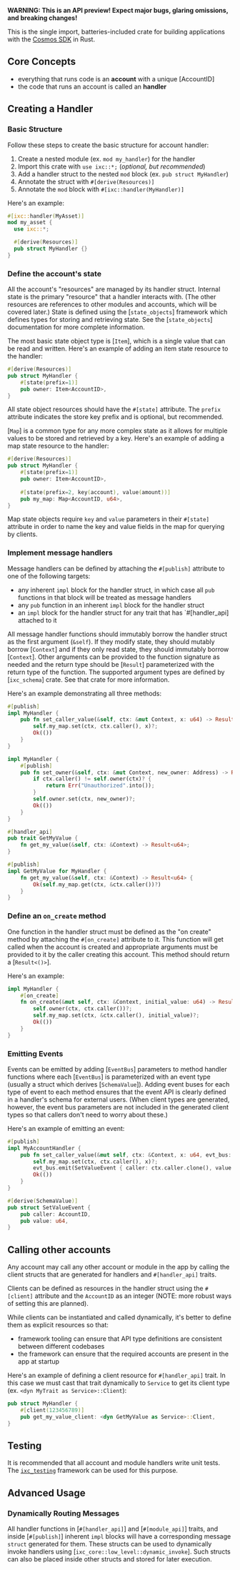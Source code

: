 **WARNING: This is an API preview! Expect major bugs, glaring omissions, and breaking changes!**

This is the single import, batteries-included crate for building applications with the [Cosmos SDK](https://github.com/cosmos/cosmos-sdk) in Rust.

## Core Concepts

* everything that runs code is an **account** with a unique [AccountID]
* the code that runs an account is called an **handler**

## Creating a Handler

### Basic Structure

Follow these steps to create the basic structure for account handler:
1. Create a nested module (ex. `mod my_handler`) for the handler
2. Import this crate with `use ixc::*;` (_optional, but recommended_)
3. Add a handler struct to the nested `mod` block (ex. `pub struct MyHandler`)
4. Annotate the struct with `#[derive(Resources)]`
5. Annotate the `mod` block with `#[ixc::handler(MyHandler)]`

Here's an example:

```rust
#[ixc::handler(MyAsset)]
mod my_asset {
  use ixc::*;

  #[derive(Resources)]
  pub struct MyHandler {}
}
```

### Define the account's state

All the account's "resources" are managed by its handler struct.
Internal state is the primary "resource" that a handler interacts with.
(The other resources are references to other modules and accounts, which will be covered later.)
State is defined using the [`state_objects`] framework which defines types for storing and retrieving state.
See the [`state_objects`] documentation for more complete information.

The most basic state object type is [`Item`], which is a single value that can be read and written.
Here's an example of adding an item state resource to the handler:
```rust
#[derive(Resources)]
pub struct MyHandler {
    #[state(prefix=1)]
    pub owner: Item<AccountID>,
}
```

All state object resources should have the `#[state]` attribute.
The `prefix` attribute indicates the store key prefix and is optional, but recommended.

[`Map`] is a common type for any more complex state as it allows for multiple values to be stored and retrieved by a key. Here's an example of adding a map state resource to the handler:
```rust
#[derive(Resources)]
pub struct MyHandler {
    #[state(prefix=1)]
    pub owner: Item<AccountID>,
  
    #[state(prefix=2, key(account), value(amount))]
    pub my_map: Map<AccountID, u64>,
}
```

Map state objects require `key` and `value` parameters in their `#[state]` attribute
in order to name the key and value fields in the map for querying by clients.

### Implement message handlers

Message handlers can be defined by attaching the `#[publish]` attribute to one of the
following targets:
* any inherent `impl` block for the handler struct, in which case all `pub` functions in that block will be treated as message handlers
* any `pub` function in an inherent `impl` block for the handler struct
* an `impl` block for the handler struct for any trait that has `#[handler_api] attached to it

All message handler functions should immutably borrow the handler struct as the first argument (`&self`).
If they modify state, they should mutably borrow [`Context`] and
if they only read state, they should immutably borrow [`Context`].
Other arguments can be provided to the function signature as needed and the return
type should be [`Result`] parameterized with the return type of the function.
The supported argument types are defined by [`ixc_schema`] crate.
See that crate for more information.

Here's an example demonstrating all three methods:
```rust
#[publish]
impl MyHandler {
    pub fn set_caller_value(&self, ctx: &mut Context, x: u64) -> Result<()> {
        self.my_map.set(ctx, ctx.caller(), x)?;
        Ok(())
    }
}

impl MyHandler {
    #[publish]
    pub fn set_owner(&self, ctx: &mut Context, new_owner: Address) -> Result<()> {
        if ctx.caller() != self.owner(ctx)? {
            return Err("Unauthorized".into());
        }
        self.owner.set(ctx, new_owner)?;
        Ok(())
    }
}

#[handler_api]
pub trait GetMyValue {
    fn get_my_value(&self, ctx: &Context) -> Result<u64>;
}

#[publish]
impl GetMyValue for MyHandler {
    fn get_my_value(&self, ctx: &Context) -> Result<u64> {
        Ok(self.my_map.get(ctx, &ctx.caller())?)
    }
}
```
### Define an `on_create` method

One function in the handler struct must be defined as the "on create" method
by attaching the `#[on_create]` attribute to it.
This function will get called when the account is created and appropriate
arguments must be provided to it by the caller creating this account.
This method should return a [`Result<()>`].

Here's an example:
```rust
impl MyHandler {
    #[on_create]
    fn on_create(&mut self, ctx: &Context, initial_value: u64) -> Result<()> {
        self.owner(ctx, ctx.caller())?;
        self.my_map.set(ctx, &ctx.caller(), initial_value)?;
        Ok(())
    }
}
```

### Emitting Events

Events can be emitted by adding [`EventBus`] parameters to method handler functions
where each [`EventBus`] is parameterized with an event type (usually a struct which
derives [`SchemaValue`]).
Adding event buses for each type of event to each method ensures that the event API
is clearly defined in a handler's schema for external users.
(When client types are generated, however,
the event bus parameters are not included in the generated client types
so that callers don't need to worry about these.)

Here's an example of emitting an event:
```rust
#[publish]
impl MyAccountHandler {
    pub fn set_caller_value(&mut self, ctx: &Context, x: u64, evt_bus: &mut EventBus<SetValueVent>) -> Result<()> {
        self.my_map.set(ctx, ctx.caller(), x)?;
        evt_bus.emit(SetValueEvent { caller: ctx.caller.clone(), value: x });
        Ok(())
    }
}

#[derive(SchemaValue)]
pub struct SetValueEvent {
    pub caller: AccountID,
    pub value: u64,
}
```

## Calling other accounts

Any account may call any other account or module in the app by calling the client structs
that are generated for handlers and `#[handler_api]` traits.

Clients can be defined as resources in the handler struct using the `#[client]`
attribute and the `AccountID` as an integer (NOTE: more robust ways of setting this are planned).

While clients can be instantiated and called dynamically, it's better
to define them as explicit resources so that:
* framework tooling can ensure that API type definitions are consistent between different codebases
* the framework can ensure that the required accounts are present in the app at startup

Here's an example of defining a client resource for `#[handler_api]` trait.
In this case we must cast that trait dynamically to `Service` to get its client type
(ex. `<dyn MyTrait as Service>::Client`):
```rust
pub struct MyHandler {
    #[client(123456789)]
    pub get_my_value_client: <dyn GetMyValue as Service>::Client,
}
```

## Testing

It is recommended that all account and module handlers write unit tests.
The [`ixc_testing`](https://docs.rs/ixc_testing) framework can be used for this purpose.

## Advanced Usage

[//]: # (### Splitting code across multiple files)

[//]: # ()
[//]: # (The `#[ixc::account_handler]` and `#[ixc::module_handler]` attributes)

[//]: # (work by searching for `#[publish]` and `#[on_create]` attributes in the same `mod` block.)

[//]: # (To split code across multiple files, there are two options:)

[//]: # (1. Reference the `#[account_api]` or `#[module_api]` traits by name in the `publish` field of the `#[ixc::account_handler]` or `#[ixc::module_handler]` attribute. Ex:)

[//]: # (```rust)

[//]: # (#[ixc::account_handler&#40;MyAccountHandler, publish=[MyAccountApi]&#41;])

[//]: # (mod my_account_handler {)

[//]: # (  // ...)

[//]: # (})

[//]: # (```)

[//]: # (2. Create account or module handlers in separate files and then reference them in the main handler struct)

[//]: # (using [`ixc_core::handler::AccountMixin`] or [`ixc_core::handler::ModuleMixin`] types,)

[//]: # (and then annotate these with `#[publish]`. )

[//]: # (Ex:)

[//]: # (```rust)

[//]: # (pub struct MyModuleHandler {)

[//]: # (  #[publish])

[//]: # (  account_mixin: AccountMixin<NestedAccountHandler>,)

[//]: # (  #[publish])

[//]: # (  module_mixin: ModuleMixin<NestedModuleHandler>,)

[//]: # (})

[//]: # (```)

[//]: # (`AccountMixin` and `ModuleMixin` implement the [`Deref`]&#40;core::ops::Deref&#41; trait so that all methods)

[//]: # (and types in those nested handlers are accessible through the mixin wrapper.)

### Dynamically Routing Messages

All handler functions in [`#[handler_api]`] and [`#[module_api]`] traits,
and inside [`#[publish]`] inherent `impl` blocks will have a corresponding message `struct` generated for them.
These structs can be used to dynamically invoke handlers using [`ixc_core::low_level::dynamic_invoke`].
Such structs can also be placed inside other structs and stored for later execution.

[//]: # (### Parallel Execution)

[//]: # ()
[//]: # (**NOTE: this is a highly experimental design. During this API preview `parallel_safe` is enabled by default.**)

[//]: # ()
[//]: # (The runtime executing account and module handler code written with this framework)

[//]: # (may attempt to execute it in parallel with other code which may be attempting to)

[//]: # (access the same state.)

[//]: # (This parallel runtime will attempt to find a safe way to synchronize this state)

[//]: # (access, usually by simulating transactions, tracking state reads and writes and)

[//]: # (then scheduling things with appropriate ordering, checkpointing, and rollbacks.)

[//]: # (The state that a handler is simulated against will likely be older than the)

[//]: # (state that it is actually executed against, so there may be some differences in)

[//]: # (behavior between simulation and execution.)

[//]: # (Ideally, when a handler is simulated, it will have similar enough behavior to when it is)

[//]: # (actually executed so that rollback, re-scheduling and re-execution are unnecessary.)

[//]: # (If re-execution is necessary, the runtime may impose a penalty on the user)

[//]: # (calling such handlers.)

[//]: # (Generally, a handler will not need to be re-executed if it accesses the same)

[//]: # (storage locations in simulation as during actual execution.)

[//]: # (The values written to and read from those locations can vary, but if the)

[//]: # (locations are the same, the runtime can ensure that the handler is only executed once.)

[//]: # (Storage locations are identified by an account address and a state object's key.)

[//]: # (We can ensure that such storage locations remain stable between simulation and execution)

[//]: # (if the storage locations are derived _only_ from:)

[//]: # (* message input,)

[//]: # (* pure functions of message input, and)

[//]: # (* older state that is guaranteed to be the same between simulation and execution)

[//]: # ()
[//]: # (#### `parallel_safe` feature flag)

[//]: # ()
[//]: # (The `state_objects` framework has a `parallel_safe` feature flag which uses lifetimes)

[//]: # (and Rust's borrow checker to ensure that the above conditions are met at compile time.)

[//]: # ()
[//]: # (In `parallel_safe` mode, `state_objects` types will have two lifetime parameters)

[//]: # (called `'key` and `'value` and it is recommended that your handlers also declare)

[//]: # (these lifetimes.)

[//]: # (The `'key` lifetime represents things that will be stable between simulation and execution,)

[//]: # (and are thus safe to use as state object keys to identify storage locations.)

[//]: # (Only references with the `'key` lifetime should be used to derive state object keys.)

[//]: # (References with `'value` lifetime should only be used as storage values as they may)

[//]: # (change between simulation and execution.)

[//]: # ()
[//]: # (Here's an example send method signature:)

[//]: # (```rust)

[//]: # (trait ParallelSafeSend {)

[//]: # (    fn send<'key, 'value>&#40;&self, ctx: &mut Context<'key>, to: &'key Address, denom: &'key str, amount: &'value u128&#41; -> Result<&#40;&#41;>;)

[//]: # (})

[//]: # (```)

[//]: # ()
[//]: # (This signature says that anything in the context as well as the address and denom)

[//]: # (should be stable between simulation and execution, and thus can be used as keys.)

[//]: # (The amount being sent, however, can change between simulation and execution.)

[//]: # ()
[//]: # (A caller using this parallel safe `send` should then ensure that it only passes)

[//]: # (references with the `'key` lifetime as arguments to the method &#40;meaning derived)

[//]: # (from message input, pure functions on that input, or previous block state&#41;.)

[//]: # ()
[//]: # (#### Pure Functions)

[//]: # ()
[//]: # (A pure function is a function that has no side effects and always returns the same)

[//]: # (output given the same input.)

[//]: # (Message handlers are pure if they have no `Context` parameter and thus have no)

[//]: # (state access.)

[//]: # (A pure function could be used to transform raw input parameters into some other)

[//]: # (form while retaining the `'key` lifetime.)

[//]: # (An example of this could be implementing a hash function as a pure function.)

[//]: # (Then a storage key could be derived from the hash of some input parameters.)

[//]: # ()
[//]: # (#### Stale Reads)

[//]: # ()
[//]: # (In order to read a value from state that has the `'key` lifetime in `parallel_safe` mode,)

[//]: # (the [`Map`] type has a `state_get` method which reads from some historical state)

[//]: # (that is guaranteed to be the same between simulation and execution.)

[//]: # (Regular calls to `get` will read from the latest state and return values with the `'value` lifetime.)

[//]: # (However, calls to `state_get` will read from the historical state and return values with the `'key` lifetime which can then be used as keys for other state objects.)

[//]: # ()
[//]: # (#### Lazy Writes)

[//]: # ()
[//]: # (Lazy write operations is a technique to deal with resource contention during parallel execution.)

[//]: # (Say we have some global balance &#40;like a fee-pool&#41; which is constantly being written to by)

[//]: # (many transactions in a block.)

[//]: # (So even if these transactions could otherwise run concurrently, they would all need)

[//]: # (to lock around this fee-pool balance and actually need to run sequentially.)

[//]: # ()
[//]: # (A lazy write operation allows us to work around this resource contention if we can ensure)

[//]: # (that the order of write operations doesn't matter.)

[//]: # (This is true if and only if the write operations are commutative.)

[//]: # (This is the case when adding to a balance)

[//]: # (as it can only fail when the underlying integer type saturates to its maximum value,)

[//]: # (which is a fatal error condition anyway.)

[//]: # ()
[//]: # (Because the framework has no way of knowing which write operations actually are)

[//]: # (commutative, only privileged modules which are initialized by the application itself can)

[//]: # (use lazy write operations.)

[//]: # (The `state_objects` provides support for writing such modules using the [`UIntMap`] type)

[//]: # (which has a `lazy_add` method.)

[//]: # (If an unprivileged module tries to use `lazy_add`, the operation will occur synchronously.)